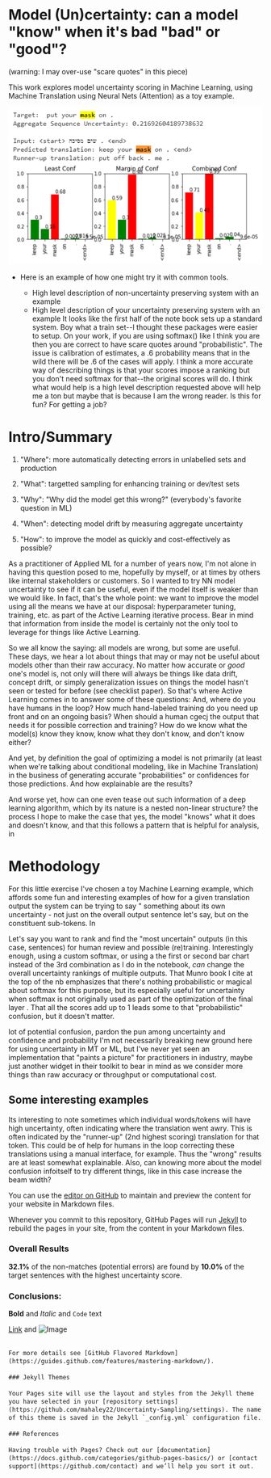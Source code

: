 # Model (Un)certainty: can a model "know" when it's bad "bad" or "good"?
(warning: I may over-use "scare quotes" in this piece)

This work explores model uncertainty scoring in Machine Learning, using Machine Translation using Neural Nets (Attention) as a toy example.  

![Image](https://github.com/mahaley22/Uncertainty-Sampling/blob/master/Keep%20your%20mask%20on!.PNG?raw=true)





- Here is an example of how one might try it with common tools.

    - High level description of non-uncertainty preserving system with an example
    - High level description of your uncertainty preserving system with an example
It looks like the first half of the note book sets up a standard system. Boy what a train set--I thought these packages were easier to setup.
On your work, if you are using softmax() like I think you are then you are correct to have scare quotes around "probabilistic". The issue is calibration of estimates, a .6 probability means that in the wild there will be .6 of the cases will apply. I think a more accurate way of describing things is that your scores impose a ranking but you don't need softmax for that--the original scores will do.
I think what would help is a high level description requested above will help me a ton but maybe that is because I am the wrong reader. Is this for fun? For getting a job?

# Intro/Summary

1) "Where": more automatically detecting errors in unlabelled sets and production

2) "What": targetted sampling for enhancing training or dev/test sets

3) "Why": "Why did the model get this wrong?"  (everybody's favorite question in ML)

4) "When": detecting model drift by measuring aggregate uncertainty

5) "How":  to improve the model as quickly and cost-effectively as possible?

As a practitioner of Applied ML for a number of years now, I'm not alone in having this question posed to me, hopefully by myself, or at times by others like internal stakeholders or customers.  So I wanted to try NN model uncertainty to see if it can be useful, even if the model itself is weaker than we would like.  In fact, that's the whole point: we want to improve the model using all the means we have at our disposal: hyperparameter tuning, training, etc. as part of the Active Learning iterative process.  Bear in mind that information from inside the model is certainly not the only tool to leverage for things like Active Learning.

So we all know the saying: all models are wrong, but some are useful.  These days,
we hear a lot about things that may or may not be useful about models other than their raw accuracy.  No matter how accurate or *good* one's model is, not only will there will always be things like data drift, concept drift, or simply generalization issues on things the model hasn't seen or tested for before (see checklist paper). So that's where Active Learning comes in to answer some of these questions: And, where do you have humans in the loop?  How much hand-labeled training do you need up front and on an ongoing basis?  When should a human cgecj the output that needs it for possible correction and training?  How do we know what the model(s) know they know, know what they don't know, and don't know either? 

And yet, by definition the goal of optimizing a model is not primarily (at least when we're talking about conditional modeling, like in Machine Translation) in the business of generating accurate "probabilities" or confidences for those predictions.  And how explainable are the results?

And worse yet, how can one even tease out such information  of a deep learning algorithm, which by its nature is a nested non-linear structure? 
 the process I hope to make the case that yes, the model "knows" what it does and doesn't know, and that this follows a pattern that is helpful for analysis, in 

# Methodology
For this little exercise I've chosen a toy Machine Learning example, which affords some fun and interesting examples of how for a given translation output the system can be trying to say " something about its own uncertainty - not just on the overall output sentence let's say, but on the constituent sub-tokens.  In

Let's say you want to rank and find the "most uncertain" outputs (in this case, sentences)  for human review and possible (re)training.   Interestingly enough, using a custom softmax, or using a the first or second bar chart instead of the 3rd combination as I do in the notebook, *can* change the overall uncertainty rankings of multiple outputs.    That Munro book I cite at the top of the nb emphasizes that there's nothing probabilistic or magical about softmax for this purpose, but its especially useful for uncertainty when softmax is not originally used as part of the optimization of the final layer .  That all the scores add up to 1 leads some to that "probabilistic" confusion, but it doesn't matter.

lot of potential confusion, pardon the pun among uncertainty and confidence and probability
I'm not necessarily breaking new ground here for using uncertainty in MT or ML, but I've never yet seen an implementation that "paints a picture" for practitioners in industry, maybe just another widget in their toolkit to bear in mind as we consider more things  than raw accuracy or throughput or computational cost.  

## Some interesting examples

Its interesting to note sometimes which individual words/tokens will have high uncertainty, often indicating where the translation went awry. This is often indicated by the "runner-up" (2nd highest scoring) translation for that token.  This could be of help for humans in the loop correcting these translations using a manual interface, for example.  Thus the "wrong" results are at least somewhat explainable.  Also, can knowing more about the model confusion infoitself to try different things, like in this case increase the beam width?

You can use the [editor on GitHub](https://github.com/mahaley22/Uncertainty-Sampling/edit/gh-pages/index.md) to maintain and preview the content for your website in Markdown files.

Whenever you commit to this repository, GitHub Pages will run [Jekyll](https://jekyllrb.com/) to rebuild the pages in your site, from the content in your Markdown files.

### Overall Results

**32.1%** of the non-matches (potential errors) are found by **10.0%** of the target sentences with the highest uncertainty score.

### Conclusions:


**Bold** and _Italic_ and `Code` text

[Link](url) and ![Image](src)
```

For more details see [GitHub Flavored Markdown](https://guides.github.com/features/mastering-markdown/).

### Jekyll Themes

Your Pages site will use the layout and styles from the Jekyll theme you have selected in your [repository settings](https://github.com/mahaley22/Uncertainty-Sampling/settings). The name of this theme is saved in the Jekyll `_config.yml` configuration file.

### References

Having trouble with Pages? Check out our [documentation](https://docs.github.com/categories/github-pages-basics/) or [contact support](https://github.com/contact) and we’ll help you sort it out.
